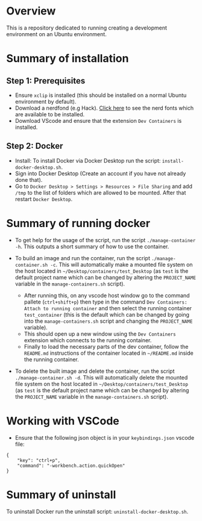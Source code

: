 # Overview
This is a repository dedicated to running creating a development environment on an Ubuntu environment.

# Summary of installation
## Step 1: Prerequisites
- Ensure `xclip` is installed (this should be installed on a normal Ubuntu environment by default).
- Download a nerdfond (e.g Hack). [Click here](https://github.com/ryanoasis/nerd-fonts) to see the nerd fonts which are available to be installed.
- Download VScode and ensure that the extension `Dev Containers` is installed.
## Step 2: Docker
- Install: To install Docker via Docker Desktop run the script: `install-docker-desktop.sh`.
- Sign into Docker Desktop (Create an account if you have not already done that).
- Go to `Docker Desktop > Settings > Resources > File Sharing` and add `/tmp` to the list of folders which are allowed to be mounted. After that restart `Docker Desktop`.

# Summary of running docker
- To get help for the usage of the script, run the script `./manage-container -h`. This outputs a short summary of how to use the container.
- To build an image and run the container, run the script `./manage-container.sh -c`. This will automatically make a mounted file system on the host located in `~/Desktop/containers/test_Desktop` (as `test` is the default project name which can be changed by altering the `PROJECT_NAME` variable in the `manage-containers.sh` script).

    - After running this, on any vscode host window go to the command pallete (`ctrl+shift+p`) then type in the command `Dev Containers: Attach to running container` and then select the running container `test_container` (this is the default which can be changed by going into the `manage-containers.sh` script and changing the `PROJECT_NAME` variable).
    - This should open up a new window using the `Dev Containers` extension which connects to the running container.
    - Finally to load the necessary parts of the dev container, follow the `README.md` instructions of the container located in `~/README.md` inside the running container. 
- To delete the built image and delete the container, run the script `./manage-container.sh -d`. This will automatically delete the mounted file system on the host located in `~/Desktop/containers/test_Desktop` (as `test` is the default project name which can be changed by altering the `PROJECT_NAME` variable in the `manage-containers.sh` script).

# Working with VSCode
- Ensure that the following json object is in your `keybindings.json` vscode file:
```
{
    "key": "ctrl+p",
    "command": "-workbench.action.quickOpen"
}
```

# Summary of uninstall
To uninstall Docker run the uninstall script: `uninstall-docker-desktop.sh`.